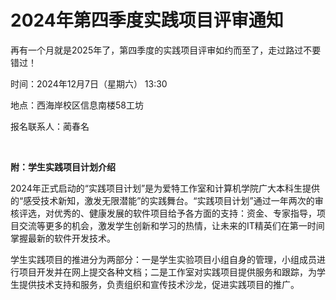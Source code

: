 # 2024年第四季度实践项目评审通知

再有一个月就是2025年了，第四季度的实践项目评审如约而至了，走过路过不要错过！

时间：2024年12月7日（星期六） 13:30

地点：西海岸校区信息南楼58工坊

报名联系人：蔺春名

 <br>

**附：学生实践项目计划介绍**

2024年正式启动的“实践项目计划”是为爱特工作室和计算机学院广大本科生提供的“感受技术新知，激发无限潜能”的实践舞台。“实践项目计划”通过一年两次的审核评选，对优秀的、健康发展的软件项目给予各方面的支持：资金、专家指导，项目交流等更多的机会，激发学生创新和学习的热情，让未来的IT精英们在第一时间掌握最新的软件开发技术。

学生实践项目的推进分为两部分：一是学生实验项目小组自身的管理，小组成员进行项目开发并在网上提交各种文档；二是工作室对实践项目提供服务和跟踪，为学生提供技术支持和服务，负责组织和宣传技术沙龙，促进实践项目的推广。
